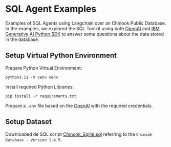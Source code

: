 # SQL Agent Examples

Examples of SQL Agents using Langchain over an Chinook Public Database. In the examples, we explored the SQL Toolkit using both [OpenAI](./SQL_agent_openai.ipynb) and [IBM Generative AI Python SDK](./SQL_agent_ibmgen.ipynb) to answer some questions about the data stored in the database.

## Setup Virtual Python Environment

Prepare Python Virtual Environment:
```
python3.11 -m venv venv
```

Install required Python Libraries:

```
pip install -r requirements.txt
```

Prepare a `.env` file based on the [OpenAI](./.env-example) with the required credentials.


## Setup Dataset

Downloaded de SQL script [Chinook_Sqlite.sql](https://raw.githubusercontent.com/lerocha/chinook-database/master/ChinookDatabase/DataSources/Chinook_Sqlite.sql) referring to the `Chinook Database - Version 1.4.5`.
